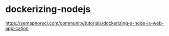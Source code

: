 # dockerizing-nodejs

https://semaphoreci.com/community/tutorials/dockerizing-a-node-js-web-application
